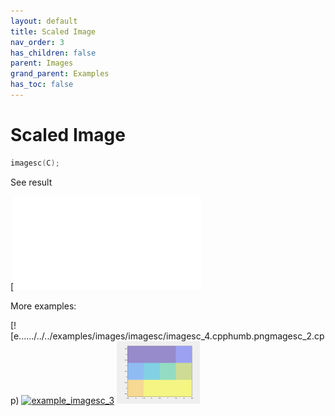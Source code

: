 ```yaml
---
layout: default
title: Scaled Image
nav_order: 3
has_children: false
parent: Images
grand_parent: Examples
has_toc: false
---
```

# Scaled Image

```cpp
imagesc(C);
```


See result

[![e../../../examples/images/imagesc/imagesc_1.cppng)](examples/images/imagesc/imagesc_1.cpp)

More examples:
    
[![e....../../../examples/images/imagesc/imagesc_4.cpphumb.pngmagesc_2.cpp)  [![example_imagesc_3](docs/examples/images/imagesc/imagesc_3_thumb.png)](examples/images/imagesc/imagesc_3.cpp)  [![example_imagesc_4](docs/examples/images/imagesc/imagesc_4_thumb.png)](examples/images/imagesc/imagesc_4.cpp)
  



